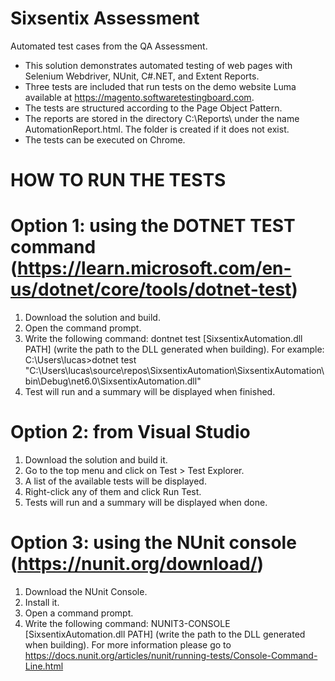 # Sixsentix Assessment
Automated test cases from the QA Assessment.

- This solution demonstrates automated testing of web pages with Selenium Webdriver, NUnit, C#.NET, and Extent Reports.
- Three tests are included that run tests on the demo website Luma available at https://magento.softwaretestingboard.com.
- The tests are structured according to the Page Object Pattern.
- The reports are stored in the directory C:\Reports\ under the name AutomationReport.html. The folder is created if it does not exist.
- The tests can be executed on Chrome.

# HOW TO RUN THE TESTS
# Option 1: using the DOTNET TEST command (https://learn.microsoft.com/en-us/dotnet/core/tools/dotnet-test)
1. Download the solution and build. 
2. Open the command prompt.
3. Write the following command: dontnet test [SixsentixAutomation.dll PATH] (write the path to the DLL generated when building).
   For example: C:\Users\lucas>dotnet test "C:\Users\lucas\source\repos\SixsentixAutomation\SixsentixAutomation\bin\Debug\net6.0\SixsentixAutomation.dll"
4. Test will run and a summary will be displayed when finished.

# Option 2: from Visual Studio
1. Download the solution and build it.
2. Go to the top menu and click on Test > Test Explorer.
3. A list of the available tests will be displayed.
4. Right-click any of them and click Run Test.
5. Tests will run and a summary will be displayed when done.

# Option 3: using the NUnit console (https://nunit.org/download/)
1. Download the NUnit Console.
2. Install it.
3. Open a command prompt.
4. Write the following command: NUNIT3-CONSOLE [SixsentixAutomation.dll PATH] (write the path to the DLL generated when building).
   For more information please go to https://docs.nunit.org/articles/nunit/running-tests/Console-Command-Line.html


